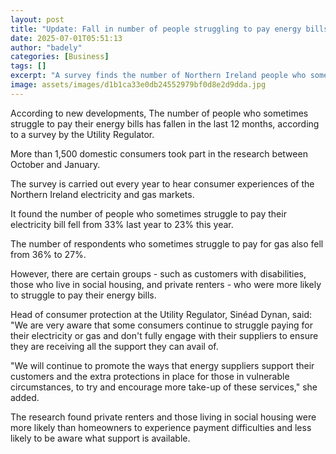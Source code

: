 ```yaml
---
layout: post
title: "Update: Fall in number of people struggling to pay energy bills"
date: 2025-07-01T05:51:13
author: "badely"
categories: [Business]
tags: []
excerpt: "A survey finds the number of Northern Ireland people who sometimes struggle to pay their electricity and gas bills fell this year."
image: assets/images/d1b1ca33e0db24552979bf0d8e2d9dda.jpg
---
```


According to new developments, The number of people who sometimes struggle to pay their energy bills has fallen in the last 12 months, according to a survey by the Utility Regulator.

More than 1,500 domestic consumers took part in the research between October and January.

The survey is carried out every year to hear consumer experiences of the Northern Ireland electricity and gas markets.

It found the number of people who sometimes struggle to pay their electricity bill fell from 33% last year to 23% this year.

The number of respondents who sometimes struggle to pay for gas also fell from 36% to 27%.

However, there are certain groups - such as customers with disabilities, those who live in social housing, and private renters - who were more likely to struggle to pay their energy bills.

Head of consumer protection at the Utility Regulator, Sinéad Dynan, said: "We are very aware that some consumers continue to struggle paying for their electricity or gas and don't fully engage with their suppliers to ensure they are receiving all the support they can avail of.

"We will continue to promote the ways that energy suppliers support their customers and the extra protections in place for those in vulnerable circumstances, to try and encourage more take-up of these services," she added.

The research found private renters and those living in social housing were more likely than homeowners to experience payment difficulties and less likely to be aware what support is available.

